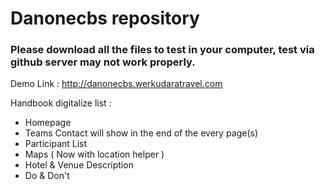 # Danonecbs repository

### Please download all the files to test in your computer, test via github server may not work properly.

Demo Link : http://danonecbs.werkudaratravel.com

Handbook digitalize list :
- Homepage
- Teams Contact will show in the end of the every page(s)
- Participant List
- Maps ( Now with location helper )
- Hotel & Venue Description
- Do & Don't

